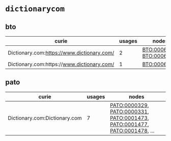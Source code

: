 # `dictionarycom`

## bto

| curie                                       |   usages | nodes                                                                                                                |
|---------------------------------------------|----------|----------------------------------------------------------------------------------------------------------------------|
| Dictionary.com:https://www.dictionary.com/  |        2 | [BTO:0006244](http://purl.obolibrary.org/obo/BTO_0006244), [BTO:0006259](http://purl.obolibrary.org/obo/BTO_0006259) |
| Dictionary.com:https\://www.dictionary.com/ |        1 | [BTO:0006567](http://purl.obolibrary.org/obo/BTO_0006567)                                                            |

## pato

| curie                         |   usages | nodes                                                                                                                                                                                                                                                                                                                |
|-------------------------------|----------|----------------------------------------------------------------------------------------------------------------------------------------------------------------------------------------------------------------------------------------------------------------------------------------------------------------------|
| Dictionary.com:Dictionary.com |        7 | [PATO:0000329](http://purl.obolibrary.org/obo/PATO_0000329), [PATO:0000331](http://purl.obolibrary.org/obo/PATO_0000331), [PATO:0001473](http://purl.obolibrary.org/obo/PATO_0001473), [PATO:0001477](http://purl.obolibrary.org/obo/PATO_0001477), [PATO:0001478](http://purl.obolibrary.org/obo/PATO_0001478), ... |

